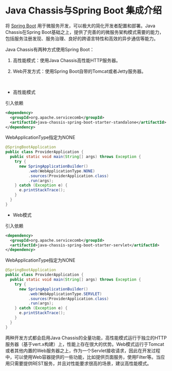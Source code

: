# Java Chassis与Spring Boot 集成介绍

将 [Spring Boot](https://projects.spring.io/spring-boot/) 用于微服务开发，可以极大的简化开发者配置和部署。Java Chassis在Spring Boot基础之上，提供了完善的的微服务架构模式需要的能力，包括服务注册发现、服务治理、良好的跨语言特性和高效的异步通信等能力。 

Java Chassis有两种方式使用Spring Boot：

  1. 高性能模式：使用Java Chassis高性能HTTP服务器。

  2. Web开发方式：使用Spring Boot自带的Tomcat或者Jetty服务器。

<br/>

* 高性能模式

引入依赖

```xml
<dependency>
  <groupId>org.apache.servicecomb</groupId>
  <artifactId>java-chassis-spring-boot-starter-standalone</artifactId>
</dependency>
```

WebApplicationType指定为NONE

```java
@SpringBootApplication
public class ProviderApplication {
  public static void main(String[] args) throws Exception {
    try {
      new SpringApplicationBuilder()
          .web(WebApplicationType.NONE)
          .sources(ProviderApplication.class)
          .run(args);
    } catch (Exception e) {
      e.printStackTrace();
    }
  }
}
```

* Web模式

引入依赖

```xml
<dependency>
  <groupId>org.apache.servicecomb</groupId>
  <artifactId>java-chassis-spring-boot-starter-servlet</artifactId>
</dependency>
```

WebApplicationType指定为NONE

```java
@SpringBootApplication
public class ProviderApplication {
  public static void main(String[] args) throws Exception {
    try {
      new SpringApplicationBuilder()
          .web(WebApplicationType.SERVLET)
          .sources(ProviderApplication.class)
          .run(args);
    } catch (Exception e) {
      e.printStackTrace();
    }
  }
}
```


两种开发方式都会启用Java Chassis的全量功能，高性能模式运行于独立的HTTP服务器（基于vert.x构建）上，性能上存在很大的优势。Web模式运行于Tomcat或者其他内置的Web服务器之上，作为一个Servlet接收请求，因此在开发过程中，可以使用Web容器提供的一些功能，比如提供页面服务，使用Filter等。当应用只需要提供REST服务，并且对性能要求很高的场景，建议高性能模式。
